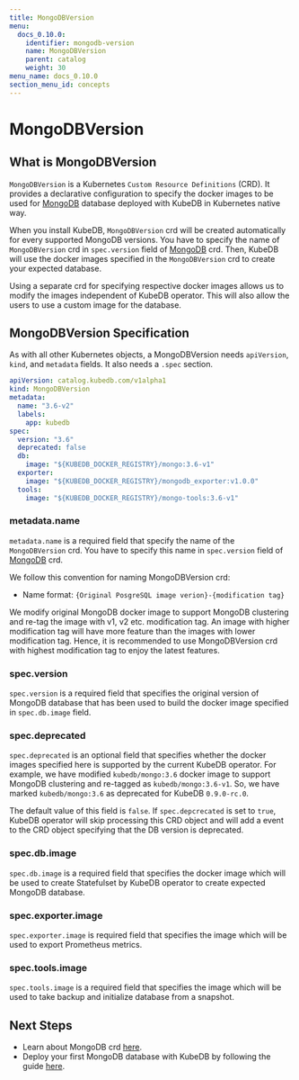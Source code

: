 ```yaml
---
title: MongoDBVersion
menu:
  docs_0.10.0:
    identifier: mongodb-version
    name: MongoDBVersion
    parent: catalog
    weight: 30
menu_name: docs_0.10.0
section_menu_id: concepts
---
```


# MongoDBVersion

## What is MongoDBVersion

`MongoDBVersion` is a Kubernetes `Custom Resource Definitions` (CRD). It provides a declarative configuration to specify the docker images to be used for [MongoDB](https://www.mongodb.com/) database deployed with KubeDB in Kubernetes native way.

When you install KubeDB, `MongoDBVersion` crd will be created automatically for every supported MongoDB versions. You have to specify the name of `MongoDBVersion` crd in `spec.version` field of [MongoDB](/docs/concepts/databases/mongodb.md) crd. Then, KubeDB will use the docker images specified in the `MongoDBVersion` crd to create your expected database.

Using a separate crd for specifying respective docker images allows us to modify the images independent of KubeDB operator. This will also allow the users to use a custom image for the database.

## MongoDBVersion Specification

As with all other Kubernetes objects, a MongoDBVersion needs `apiVersion`, `kind`, and `metadata` fields. It also needs a `.spec` section.

```yaml
apiVersion: catalog.kubedb.com/v1alpha1
kind: MongoDBVersion
metadata:
  name: "3.6-v2"
  labels:
    app: kubedb
spec:
  version: "3.6"
  deprecated: false
  db:
    image: "${KUBEDB_DOCKER_REGISTRY}/mongo:3.6-v1"
  exporter:
    image: "${KUBEDB_DOCKER_REGISTRY}/mongodb_exporter:v1.0.0"
  tools:
    image: "${KUBEDB_DOCKER_REGISTRY}/mongo-tools:3.6-v1"
```

### metadata.name

`metadata.name` is a required field that specify the name of the `MongoDBVersion` crd. You have to specify this name in `spec.version` field of [MongoDB](/docs/concepts/databases/mongodb.md) crd.

We follow this convention for naming MongoDBVersion crd:

- Name format: `{Original PosgreSQL image verion}-{modification tag}`

We modify original MongoDB docker image to support MongoDB clustering and re-tag the image with v1, v2 etc. modification tag. An image with higher modification tag will have more feature than the images with lower modification tag. Hence, it is recommended to use MongoDBVersion crd with highest modification tag to enjoy the latest features.

### spec.version

`spec.version` is a required field that specifies the original version of MongoDB database that has been used to build the docker image specified in `spec.db.image` field.

### spec.deprecated

`spec.deprecated` is an optional field that specifies whether the docker images specified here is supported by the current KubeDB operator. For example, we have modified `kubedb/mongo:3.6` docker image to support MongoDB clustering and re-tagged as `kubedb/mongo:3.6-v1`. So, we have marked `kubedb/mongo:3.6` as deprecated for KubeDB `0.9.0-rc.0`.

The default value of this field is `false`. If `spec.depcrecated` is set to `true`, KubeDB operator will skip processing this CRD object and will add a event to the CRD object specifying that the DB version is deprecated.

### spec.db.image

`spec.db.image` is a required field that specifies the docker image which will be used to create Statefulset by KubeDB operator to create expected MongoDB database.

### spec.exporter.image

`spec.exporter.image` is required field that specifies the image which will be used to export Prometheus metrics.

### spec.tools.image

`spec.tools.image` is a required field that specifies the image which will be used to take backup and initialize database from a snapshot.

## Next Steps

- Learn about MongoDB crd [here](/docs/concepts/databases/mongodb.md).
- Deploy your first MongoDB database with KubeDB by following the guide [here](/docs/guides/mongodb/quickstart/quickstart.md).
